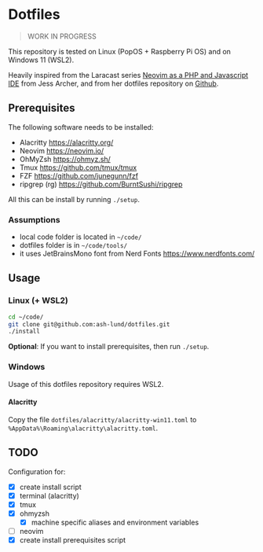 # Dotfiles

> WORK IN PROGRESS

This repository is tested on Linux (PopOS + Raspberry Pi OS) and on Windows 11 (WSL2).

Heavily inspired from the Laracast series  [Neovim as a PHP and Javascript IDE](https://laracasts.com/series/neovim-as-a-php-ide) from Jess Archer, and from her dotfiles repository on [Github](https://github.com/jessarcher/dotfiles).

## Prerequisites

The following software needs to be installed:

- Alacritty <https://alacritty.org/>
- Neovim <https://neovim.io/>
- OhMyZsh <https://ohmyz.sh/>
- Tmux <https://github.com/tmux/tmux>
- FZF <https://github.com/junegunn/fzf>
- ripgrep (rg) <https://github.com/BurntSushi/ripgrep>

All this can be install by running `./setup`.

### Assumptions

- local code folder is located in `~/code/`
- dotfiles folder is in `~/code/tools/`
- it uses JetBrainsMono font from Nerd Fonts <https://www.nerdfonts.com/>

## Usage

### Linux (+ WSL2)

```sh
cd ~/code/
git clone git@github.com:ash-lund/dotfiles.git
./install
```

**Optional**: If you want to install prerequisites, then run `./setup`.

### Windows

Usage of this dotfiles repository requires WSL2.

#### Alacritty

Copy the file `dotfiles/alacritty/alacritty-win11.toml` to `%AppData%\Roaming\alacritty\alacritty.toml`.

## TODO

Configuration for:

- [x] create install script
- [x] terminal (alacritty)
- [x] tmux
- [x] ohmyzsh
    - [x] machine specific aliases and environment variables
- [ ] neovim
- [x] create install prerequisites script
